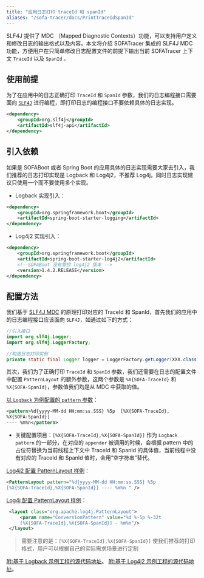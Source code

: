 ```yaml
---
title: "应用日志打印 traceId 和 spanId"
aliases: "/sofa-tracer/docs/PrintTraceIdSpanId"
---
```



SLF4J 提供了 MDC （Mapped Diagnostic Contexts）功能，可以支持用户定义和修改日志的输出格式以及内容。本文将介绍 SOFATracer 集成的 SLF4J MDC功能，方便用户在只简单修改日志配置文件的前提下输出当前 SOFATracer 上下文 `TraceId` 以及 `SpanId` 。

## 使用前提

为了在应用中的日志正确打印 `TraceId` 和 `SpanId` 参数，我们的日志编程接口需要面向 [`SLF4J`](https://www.slf4j.org/manual.html) 进行编程，即打印日志的编程接口不要依赖具体的日志实现。

```xml
<dependency>
    <groupId>org.slf4j</groupId>
    <artifactId>slf4j-api</artifactId>
</dependency>
```

## 引入依赖

如果是 SOFABoot 或者 Spring Boot 的应用具体的日志实现需要大家去引入，我们推荐的日志打印实现是 Logback 和 Log4j2，不推荐 Log4j，同时日志实现建议只使用一个而不要使用多个实现。

* Logback 实现引入：

```xml
<dependency>
    <groupId>org.springframework.boot</groupId>
    <artifactId>spring-boot-starter-logging</artifactId>
</dependency>
```
* Log4j2 实现引入：

```xml
<dependency>
    <groupId>org.springframework.boot</groupId>
    <artifactId>spring-boot-starter-log4j2</artifactId>
    <!--SOFABoot 没有管控 log4j2 版本 -->
    <version>1.4.2.RELEASE</version>
</dependency>
```

## 配置方法

我们基于 [SLF4J MDC](https://www.slf4j.org/manual.html) 的原理打印对应的 TraceId 和 SpanId，首先我们的应用中的日志编程接口应该面向 `SLF4J`，如通过如下的方式：

```java
//引入接口
import org.slf4j.Logger;
import org.slf4j.LoggerFactory;
	
//构造日志打印实例
private static final Logger logger = LoggerFactory.getLogger(XXX.class);
```

其次，我们为了正确打印 `TraceId` 和 `SpanId` 参数，我们还需要在日志的配置文件中配置 `PatternLayout` 的额外参数，这两个参数是 `%X{SOFA-TraceId}` 和 `%X{SOFA-SpanId}`，参数值我们均是从 MDC 中获取的值。 

[以 `Logback` 为例配置的 `pattern` 参数](https://logback.qos.ch/)：

```xml
<pattern>%d{yyyy-MM-dd HH:mm:ss.SSS} %5p  [%X{SOFA-TraceId},
%X{SOFA-SpanId}] 
---- %m%n</pattern>
```

* 关键配置项目：`[%X{SOFA-TraceId},%X{SOFA-SpanId}]` 作为 `Logback pattern` 的一部分，在对应的 `appender` 被调用的时候，会根据 pattern 中的占位符替换为当前线程上下文中 TraceId 和 SpanId 的具体值，当前线程中没有对应的 TraceId 和 SpanId 值时，会用“空字符串”替代。

[Log4j2 配置 PatternLayout 样例](https://logging.apache.org/log4j/2.0/manual/layouts.html)：

```xml
<PatternLayout pattern="%d{yyyy-MM-dd HH:mm:ss.SSS} %5p 
[%X{SOFA-TraceId},%X{SOFA-SpanId}] ---- %m%n " />
```
[Log4j 配置 PatternLayout 样例](https://logging.apache.org/log4j/1.2/apidocs/org/apache/log4j/PatternLayout.html)：

```xml
 <layout class="org.apache.log4j.PatternLayout">
     <param name="ConversionPattern" value="%d %-5p %-32t 
     [%X{SOFA-TraceId},%X{SOFA-SpanId}] - %m%n"/>
 </layout>
```
> 需要注意的是：`[%X{SOFA-TraceId},%X{SOFA-SpanId}]` 使我们推荐的打印格式，用户可以根据自己的实际需求场景进行定制

[附:基于 Logback 示例工程的源代码地址](https://github.com/sofastack/sofa-tracer/tree/master/tracer-samples/tracer-sample-with-slf4j)。
[附:基于 Log4j2  示例工程的源代码地址](https://github.com/glmapper/tracer-mdc-log4j2-demo)。


